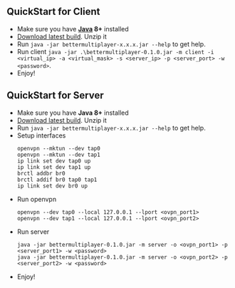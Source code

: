 ## QuickStart for Client
* Make sure you have **[Java](https://jdk.java.net/11/) 8+** installed
* [Download latest build](https://github.com/Immueggpain/bettermultiplayer/releases). Unzip it
* Run `java -jar bettermultiplayer-x.x.x.jar --help` to get help.
* Run client `java -jar .\bettermultiplayer-0.1.0.jar -m client -i <virtual_ip> -a <virtual_mask> -s <server_ip> -p <server_port> -w <password>`.
* Enjoy!

## QuickStart for Server
* Make sure you have **Java 8+** installed
* [Download latest build](https://github.com/Immueggpain/bettermultiplayer/releases). Unzip it
* Run `java -jar bettermultiplayer-x.x.x.jar --help` to get help.
* Setup interfaces
  ```
  openvpn --mktun --dev tap0
  openvpn --mktun --dev tap1
  ip link set dev tap0 up
  ip link set dev tap1 up
  brctl addbr br0
  brctl addif br0 tap0 tap1
  ip link set dev br0 up
  ```
* Run openvpn
  ```
  openvpn --dev tap0 --local 127.0.0.1 --lport <ovpn_port1>
  openvpn --dev tap1 --local 127.0.0.1 --lport <ovpn_port2>
  ```
* Run server
  ```
  java -jar bettermultiplayer-0.1.0.jar -m server -o <ovpn_port1> -p <server_port1> -w <password>
  java -jar bettermultiplayer-0.1.0.jar -m server -o <ovpn_port2> -p <server_port2> -w <password>
  ```
* Enjoy!
